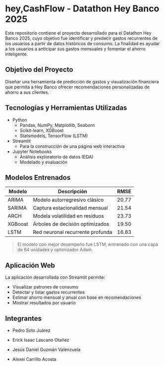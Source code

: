# hey,CashFlow - Datathon Hey Banco 2025

Este repositorio contiene el proyecto desarrollado para el Datathon Hey Banco 2025, cuyo objetivo fue identificar y predecir gastos recurrentes de los usuarios a partir de datos históricos de consumo. La finalidad es ayudar a los usuarios a anticipar sus gastos mensuales y fomentar el ahorro inteligente.

## Objetivo del Proyecto

Diseñar una herramienta de predicción de gastos y visualización financiera que permita a Hey Banco ofrecer recomendaciones personalizadas de ahorro a sus clientes.

## Tecnologías y Herramientas Utilizadas

- Python
  - Pandas, NumPy, Matplotlib, Seaborn
  - Scikit-learn, XGBoost
  - Statsmodels, TensorFlow (LSTM)
- Streamlit
  - Para la construcción de una página web interactiva
- Jupyter Notebooks
  - Análisis exploratorio de datos (EDA)
  - Modelado y evaluación

## Modelos Entrenados

| Modelo                         | Descripción                           | RMSE    |
|-------------------------------|----------------------------------------|---------|
| ARIMA                  | Modelo autorregresivo clásico          | 20.77   |
| SARIMA       | Captura estacionalidad mensual         | 21.54   |
| ARCH                     | Modela volatilidad en residuos         | 23.73   |
| XGBoost                       | Árboles de decisión optimizados        | 19.50   |
| LSTM            | Red neuronal recurrente profunda       | 16.83   |

> El modelo con mejor desempeño fue LSTM, entrenado con una capa de 64 unidades y optimizador Adam.

## Aplicación Web

La aplicación desarrollada con Streamlit permite:

- Visualizar patrones de consumo
- Detectar y listar gastos recurrentes
- Estimar ahorro mensual y anual con base en recomendaciones
- Mostrar resultados por usuario

## Integrantes

- Pedro Soto Juárez

- Erick Isaac Lascano Otañez
  
- Jesús Daniel Guzmán Valenzuela
  
- Alexei Carrillo Acosta

